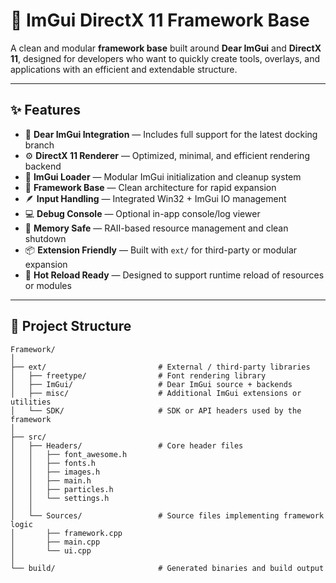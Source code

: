 # 🚀 ImGui DirectX 11 Framework Base

A clean and modular **framework base** built around **Dear ImGui** and **DirectX 11**, designed for developers who want to quickly create tools, overlays, and applications with an efficient and extendable structure.

---

## ✨ Features

- 🎨 **Dear ImGui Integration** — Includes full support for the latest docking branch
- ⚙️ **DirectX 11 Renderer** — Optimized, minimal, and efficient rendering backend
- 🧩 **ImGui Loader** — Modular ImGui initialization and cleanup system
- 🔧 **Framework Base** — Clean architecture for rapid expansion
- 🪶 **Input Handling** — Integrated Win32 + ImGui IO management
- 💻 **Debug Console** — Optional in-app console/log viewer
- 🧠 **Memory Safe** — RAII-based resource management and clean shutdown
- 📦 **Extension Friendly** — Built with `ext/` for third-party or modular expansion
- 🔄 **Hot Reload Ready** — Designed to support runtime reload of resources or modules

---

## 🧱 Project Structure

```text
Framework/
│
├── ext/                         # External / third-party libraries
│   ├── freetype/                # Font rendering library
│   ├── ImGui/                   # Dear ImGui source + backends
│   ├── misc/                    # Additional ImGui extensions or utilities
│   └── SDK/                     # SDK or API headers used by the framework
│
├── src/
│   ├── Headers/                 # Core header files
│   │   ├── font_awesome.h
│   │   ├── fonts.h
│   │   ├── images.h
│   │   ├── main.h
│   │   ├── particles.h
│   │   └── settings.h
│   │
│   └── Sources/                 # Source files implementing framework logic
│       ├── framework.cpp
│       ├── main.cpp
│       └── ui.cpp
│
└── build/                       # Generated binaries and build output
